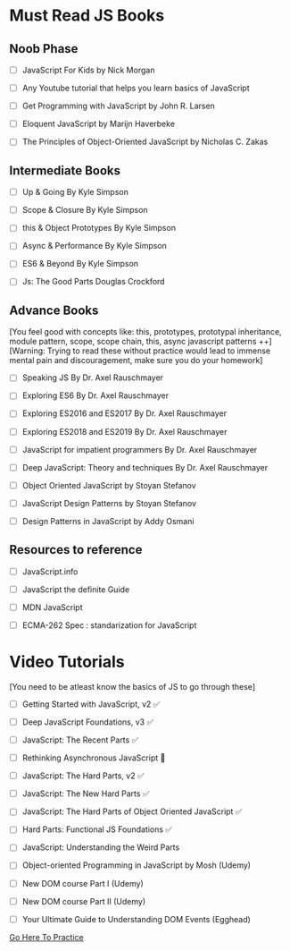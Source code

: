 
# Must Read JS Books

## Noob Phase 
- [ ] JavaScript For Kids by Nick Morgan 
- [ ] Any Youtube tutorial that helps you learn basics of JavaScript
- [ ] Get Programming with JavaScript by John R. Larsen
- [ ] Eloquent JavaScript by Marijn Haverbeke
- [ ] The Principles of Object-Oriented JavaScript by Nicholas C. Zakas


## Intermediate Books
- [ ] Up & Going By Kyle Simpson
- [ ] Scope & Closure By Kyle Simpson
- [ ] this & Object Prototypes By Kyle Simpson
- [ ] Async & Performance By Kyle Simpson
- [ ] ES6 & Beyond By Kyle Simpson
- [ ] Js: The Good Parts Douglas Crockford


## Advance Books 
[You feel good with concepts like: this, prototypes, prototypal inheritance, module pattern, scope, scope chain, this, async javascript patterns ++]
[Warning: Trying to read these without practice would lead to immense mental pain and discouragement, make sure you do your homework]

- [ ] Speaking JS By Dr. Axel Rauschmayer
- [ ] Exploring ES6 By Dr. Axel Rauschmayer
- [ ] Exploring ES2016 and ES2017 By Dr. Axel Rauschmayer
- [ ] Exploring ES2018 and ES2019 By Dr. Axel Rauschmayer
- [ ] JavaScript for impatient programmers By Dr. Axel Rauschmayer
- [ ] Deep JavaScript: Theory and techniques By Dr. Axel Rauschmayer
- [ ] Object Oriented JavaScript by Stoyan Stefanov
- [ ] JavaScript Design Patterns by Stoyan Stefanov
- [ ] Design Patterns in JavaScript by Addy Osmani


## Resources to reference 
- [ ] JavaScript.info
- [ ] JavaScript the definite Guide
- [ ] MDN JavaScript 
- [ ] ECMA-262 Spec : standarization for JavaScript


# Video Tutorials 
[You need to be atleast know the basics of JS to go through these]
- [ ] Getting Started with JavaScript, v2 ✅
- [ ] Deep JavaScript Foundations, v3 ✅
- [ ] JavaScript: The Recent Parts ✅
- [ ] Rethinking Asynchronous JavaScript 🚧
- [ ] JavaScript: The Hard Parts, v2   ✅
- [ ] JavaScript: The New Hard Parts   ✅
- [ ] JavaScript: The Hard Parts of Object Oriented JavaScript   ✅
- [ ] Hard Parts: Functional JS Foundations ✅
- [ ] JavaScript: Understanding the Weird Parts
- [ ] Object-oriented Programming in JavaScript by Mosh (Udemy)
- [ ] New DOM course Part I (Udemy)
- [ ] New DOM course Part II (Udemy)
- [ ] Your Ultimate Guide to Understanding DOM Events (Egghead)



[Go Here To Practice](Resources.md)









